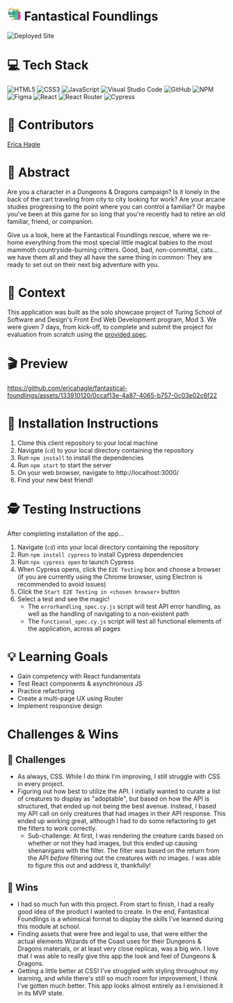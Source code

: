 # <img src='public/favicon.png'> Fantastical Foundlings

![Deployed Site](https://fantastical-foundlings.vercel.app/)

# 💻 Tech Stack
![HTML5](https://img.shields.io/badge/html5-%23E34F26.svg?style=for-the-badge&logo=html5&logoColor=white)
![CSS3](https://img.shields.io/badge/css3-%231572B6.svg?style=for-the-badge&logo=css3&logoColor=white)
![JavaScript](https://img.shields.io/badge/javascript-%23323330.svg?style=for-the-badge&logo=javascript&logoColor=%23F7DF1E)
![Visual Studio Code](https://img.shields.io/badge/Visual%20Studio%20Code-0078d7.svg?style=for-the-badge&logo=visual-studio-code&logoColor=white)
![GitHub](https://img.shields.io/badge/github-%23121011.svg?style=for-the-badge&logo=github&logoColor=white)
![NPM](https://img.shields.io/badge/NPM-%23CB3837.svg?style=for-the-badge&logo=npm&logoColor=white)
![Figma](https://img.shields.io/badge/figma-%23F24E1E.svg?style=for-the-badge&logo=figma&logoColor=white)
![React](https://img.shields.io/badge/React-20232A?style=for-the-badge&logo=react&logoColor=61DAFB)
![React Router](https://img.shields.io/badge/React_Router-CA4245?style=for-the-badge&logo=react-router&logoColor=white)
![Cypress](https://img.shields.io/badge/Cypress-17202C?logo=cypress&logoColor=fff&style=for-the-badge)

# 🧠 Contributors
[Erica Hagle](https://github.com/ericahagle)

# 💭 Abstract
Are you a character in a Dungeons & Dragons campaign? Is it lonely in the back of the cart traveling from city to city looking for work? Are your arcane studies progressing to the point where you can control a familiar? Or maybe you've been at this game for so long that you're recently had to retire an old familiar, friend, or companion.

Give us a look, here at the Fantastical Foundlings rescue, where we re-home everything from the most special little magical babies to the most mammoth countryside-burning critters. Good, bad, non-committal, cats… we have them all and they all have the same thing in common: They are ready to set out on their next big adventure with you.  

# 📝 Context
This application was built as the solo showcase project of Turing School of Software and Design's Front End Web Development program, Mod 3. We were given 7 days, from kick-off, to complete and submit the project for evaluation from scratch using the [provided spec](https://frontend.turing.edu/projects/module-3/showcase.html).

# 🎬 Preview
https://github.com/ericahagle/fantastical-foundlings/assets/133910120/0ccaf13e-4a87-4065-b757-0c03e02c6f22

# 🔧 Installation Instructions
1. Clone this client repository to your local machine
2. Navigate (`cd`) to your local directory containing the repository
3. Run `npm install` to install the dependencies
4. Run `npm start` to start the server
5. On your web browser, navigate to http://localhost:3000/
6. Find your new best friend!

# 🕵️ Testing Instructions
After completing installation of the app...

1. Navigate (`cd`) into your local directory containing the repository
2. Run `npm install cypress` to install Cypress dependencies
3. Run `npx cypress open` to launch Cypress
4. When Cypress opens, click the `E2E Testing` box and choose a browser (if you are currently using the Chrome browser, using Electron is recommended to avoid issues)
5. Click the `Start E2E Testing in <chosen browser>` button
6. Select a test and see the magic!
    - The `errorhandling_spec.cy.js` script will test API error handling, as well as the handling of navigating to a non-existent path
    - The `functional_spec.cy.js` script will test all functional elements of the application, across all pages

# 💡 Learning Goals
- Gain competency with React fundamentals
- Test React components & asynchronous JS
- Practice refactoring
- Create a multi-page UX using Router
- Implement responsive design

# Challenges & Wins
## 🚧 Challenges
- As always, CSS. While I do think I'm improving, I still struggle with CSS in every project. 
- Figuring out how best to utilize the API. I initially wanted to curate a list of creatures to display as "adoptable", but based on how the API is structured, that ended up not being the best avenue. Instead, I based my API call on only creatures that had images in their API response. This ended up working great, although I had to do some refactoring to get the filters to work correctly. 
  - Sub-challenge: At first, I was rendering the creature cards based on whether or not they had images, but this ended up causing shenanigans with the filter. The filter was based on the return from the API _before_ filtering out the creatures with no images. I was able to figure this out and address it, thankfully!

## 🌟 Wins
- I had so much fun with this project. From start to finish, I had a really good idea of the product I wanted to create. In the end, Fantastical Foundlings is a whimsical format to display the skills I've learned during this module at school.
- Finding assets that were free and legal to use, that were either the actual elements Wizards of the Coast uses for their Dungeons & Dragons materials, or at least very close replicas, was a big win. I love that I was able to really give this app the look and feel of Dungeons & Dragons.
- Getting a little better at CSS! I've struggled with styling throughout my learning, and while there's still so much room for improvement, I think I've gotten much better. This app looks almost entirely as I envisioned it in its MVP state.
